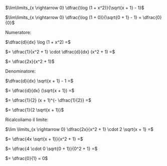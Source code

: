$\lim\limits_{x \rightarrow 0} \dfrac{\log (1 + x^2)}{\sqrt{x + 1} - 1}$

$\lim\limits_{x \rightarrow 0} \dfrac{\log (1 + 0)}{\sqrt{0 + 1} - 1} = \dfrac{0}{0}$

Numeratore:

$\dfrac{d}{dx} \log (1 + x^2) =$

$= \dfrac{1}{x^2 + 1} \cdot \dfrac{d}{dx} (x^2 + 1) =$

$= \dfrac{2x}{x^2 + 1}$

Denominatore:

$\dfrac{d}{dx} \sqrt{x + 1} - 1 =$

$= \dfrac{d}{dx} (\sqrt{x + 1}) =$

$= \dfrac{1}{2} (x + 1)^{- \dfrac{1}{2}} =$

$= \dfrac{1}{2 \sqrt{x + 1}}$

Ricalcoliamo il limite:

$\lim \limits_{x \rightarrow 0} \dfrac{2x}{x^2 + 1} \cdot 2 \sqrt{x + 1} =$

$= \dfrac{4x \sqrt{x + 1}}{x^2 + 1} =$

$= \dfrac{4 \cdot 0 \sqrt{0 + 1}}{0^2 + 1} =$

$= \dfrac{0}{1} = 0$
